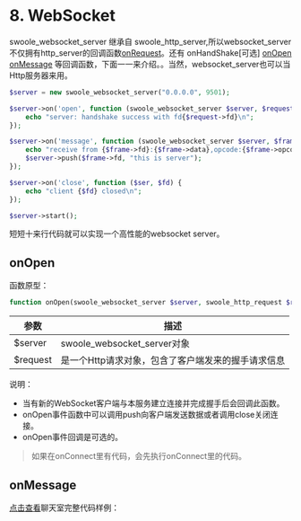 # 8. WebSocket

swoole_websocket_server 继承自 swoole_http_server,所以websocket_server 不仅拥有http_server的回调函数[onRequest](c7.md)。还有 onHandShake[可选] [onOpen](#onopen) [onMessage](#onmessage) 等回调函数，下面一一来介绍。。当然，websocket_server也可以当Http服务器来用。
```php
$server = new swoole_websocket_server("0.0.0.0", 9501);

$server->on('open', function (swoole_websocket_server $server, $request) {
    echo "server: handshake success with fd{$request->fd}\n";
});

$server->on('message', function (swoole_websocket_server $server, $frame) {
    echo "receive from {$frame->fd}:{$frame->data},opcode:{$frame->opcode},fin:{$frame->finish}\n";
    $server->push($frame->fd, "this is server");
});

$server->on('close', function ($ser, $fd) {
    echo "client {$fd} closed\n";
});

$server->start();
```
短短十来行代码就可以实现一个高性能的websocket server。

## onOpen

函数原型：
```php
function onOpen(swoole_websocket_server $server, swoole_http_request $request);
```

| 参数 | 描述 |
| -- | -- |
| $server | swoole_websocket_server对象 |
| $request | 是一个Http请求对象，包含了客户端发来的握手请求信息 |

说明：

* 当有新的WebSocket客户端与本服务建立连接并完成握手后会回调此函数。
* onOpen事件函数中可以调用push向客户端发送数据或者调用close关闭连接。
* onOpen事件回调是可选的。

> 如果在onConnect里有代码，会先执行onConnect里的代码。





## onMessage







[点击查看](example/websocket)聊天室完整代码样例：